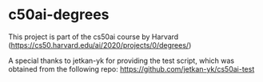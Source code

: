 # c50ai-degrees
This project is part of the cs50ai course by Harvard (https://cs50.harvard.edu/ai/2020/projects/0/degrees/)

A special thanks to jetkan-yk for providing the test script, which was obtained from the following repo: https://github.com/jetkan-yk/cs50ai-test

